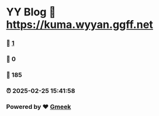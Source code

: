 # YY Blog :link: https://kuma.wyyan.ggff.net 
### :page_facing_up: [1](https://blog.wyyan.ggff.net/tag.html) 
### :speech_balloon: 0 
### :hibiscus: 185 
### :alarm_clock: 2025-02-25 15:41:58 
### Powered by :heart: [Gmeek](https://github.com/Meekdai/Gmeek)
